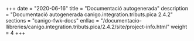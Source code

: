 +++
date        = "2020-06-16"
title       = "Documentació autogenerada"
description = "Documentació autogenerada canigo.integration.tributs.pica 2.4.2"
sections    = "canigo-fwk-docs"
enllac		= "/documentacio-llibreries/canigo.integration.tributs.pica/2.4.2/site/project-info.html"
weight      = 4
+++
